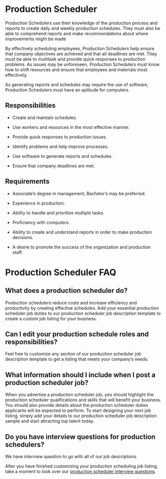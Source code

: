 # Production Scheduler

Production Schedulers use their knowledge of the production process and reports to create daily and weekly production schedules. They must also be able to comprehend reports and make recommendations about where improvements might be made

By effectively scheduling employees, Production Schedulers help ensure that company objectives are achieved and that all deadlines are met. They must be able to multitask and provide quick responses to production problems. As issues may be unforeseen, Production Schedulers must know how to shift resources and ensure that employees and materials most effectively.

As generating reports and schedules may require the use of software, Production Schedulers must have an aptitude for computers.

## Responsibilities

* Create and maintain schedules.

* Use workers and resources in the most effective manner.

* Provide quick responses to production issues.

* Identify problems and help improve processes.

* Use software to generate reports and schedules.

* Ensure that company deadlines are met.

## Requirements

* Associate’s degree in management, Bachelor’s may be preferred.

* Experience in production.

* Ability to handle and prioritize multiple tasks.

* Proficiency with computers.

* Ability to create and understand reports in order to make production decisions.

* A desire to promote the success of the organization and production staff.
# Production Scheduler FAQ

## What does a production scheduler do?

Production schedulers reduce costs and increase efficiency and productivity by creating effective schedules. Add your essential production scheduler job duties to our production scheduler job description template to create a custom job listing for your business.

## Can I edit your production schedule roles and responsibilities?

Feel free to customize any section of our production scheduler job description template to get a listing that meets your company’s needs.

## What information should I include when I post a production scheduler job?

When you advertise a production scheduler job, you should highlight the production scheduler qualifications and skills that will benefit your business. You should also provide details about the production scheduler duties applicants will be expected to perform. To start designing your next job listing, simply add your details to our production scheduler job description sample and start attracting top talent today.

## Do you have interview questions for production schedulers?

We have interview question to go with all of our job descriptions.

After you have finished customizing your production scheduling job listing, take a moment to look over our <a
href="https://www.betterteam.com/production-scheduler-interview-questions">production scheduler interview questions</a>.

